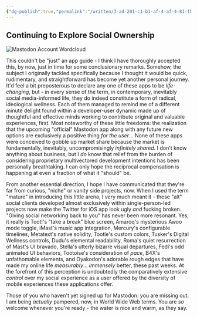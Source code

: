 ```yaml
---
{"dg-publish":true,"permalink":"/written/3-ad-201-c1-b1-af-4-af-4-81-fb-3037-ca-3-e07-fa/","dgHomeLink":true,"dgPassFrontmatter":false}
---
```


## Continuing to Explore Social Ownership

![Mastodon Account Wordcloud](https://user-images.githubusercontent.com/43663476/122717470-43f08a00-d231-11eb-890f-dfa3ff33b65d.png)

This couldn't be "just" an app guide - I think I have thoroughly accepted this, by now, just in time for some conclusionary remarks. Somehow, the subject I originally tackled specifically because I thought it would be quick, rudimentary, and straightforward has become yet another personal journey. It'd feel a bit preposterous to declare any one of these apps to be *life-changing*, but - in every sense of the term, in contemporary, inevitably social media-informed life, they do indeed constitute a form of radical, ideological wellness. Each of them managed to remind me of a different minute delight found within a developer-user dynamic made up of thoughtful and effective minds working to contribute original and valuable experiences, first. Most noteworthy of these little freedoms: the realization that the upcoming "official" Mastodon app along with any future new options are exclusively a positive thing *for the user*... None of these apps were conceived to gobble up market share because the market is fundamentally, inevitably, uncompromisingly *infinitely shared*. I don't know anything about business, but I *do* know that relief from the burden of considering proprietary multivectored development intentions has been personally breathtaking. I can only hope the reciprocal compensation is happening at even a fraction of what it "should" be. 

From another essential direction, I hope I have communicated that they're far from curious, "niche" or vanity side projects, now. When I used the term "mature" in introducing this little arena, I very much meant it - these "alt" social clients developed almost exclusively within single-person-led projects now make the Twitter for iOS app look ugly *and* fucking broken. "Giving social networking back to you" has never been more resonant. Yes, it really is Toot!'s "take a break" blue screen, Amaroq's mysterious Awoo mode toggle, iMast's music app integration, Mercury's configurable timelines, Metatext's native solidity, Tootle's custom colors, Tusker's Digital Wellness controls, Dudu's elemental readability, Roma's quiet resurrection of Mast's UI bravado, Stella's utterly bizarre visual departures, Fedi's odd animated UI behaviors, Tootoise's consideration of *pace*, B4X's unfathomable elements, and Oyakodon's adorable rough edges that have made my online life *measurably*... *immensely* better, these past weeks. At the forefront of this perception is undoubtedly the comparatively extensive *control* over my social experience as a user offered by the diversity of mobile experiences these applications offer.



Those of you who haven't yet signed up for Mastodon: you are missing out. I am being *actually* pampered, now, in World Wide Web terms. You are *so* welcome whenever you're ready - the water is nice and warm, as they say.
